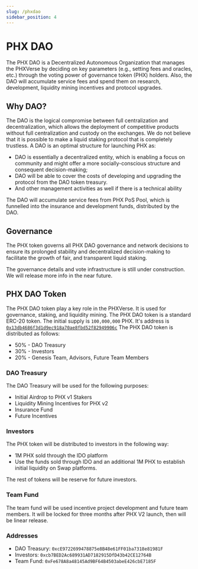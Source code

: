 ```yaml
---
slug: /phxdao
sidebar_position: 4
---
```


# PHX DAO

The PHX DAO is a Decentralized Autonomous Organization that manages the PHXVerse by deciding on key parameters (e.g., setting fees and oracles, etc.) through the voting power of governance token (PHX) holders. Also, the DAO will accumulate service fees and spend them on research, development, liquidity mining incentives and protocol upgrades.

## Why DAO?

The DAO is the logical compromise between full centralization and decentralization, which allows the deployment of competitive products without full centralization and custody on the exchanges. We do not believe that it is possible to make a liquid staking protocol that is completely trustless. A DAO is an optimal structure for launching PHX as:

* DAO is essentially a decentralized entity, which is enabling a focus on community and might offer a more socially-conscious structure and consequent decision-making;
* DAO will be able to cover the costs of developing and upgrading the protocol from the DAO token treasury.
* And other management activities as well if there is a technical ability

The DAO will accumulate service fees from PHX PoS Pool, which is funnelled into the insurance and development funds, distributed by the DAO.

## Governance

The PHX token governs all PHX DAO governance and network decisions to ensure its prolonged stability and decentralized decision-making to facilitate the growth of fair, and transparent liquid staking.

The governance details and vote infrastructure is still under construction. We will release more info in the near future.

## PHX DAO Token

The PHX DAO token play a key role in the PHXVerse. It is used for governance, staking, and liquidity mining. The PHX DAO token is a standard ERC-20 token. The initial supply is `100,000,000` PHX. It's address is [`0x13db4686f3d1d9ec918a70ae8fbd52f82949906c`](https://evm.confluxscan.net/token/0x13db4686f3d1d9ec918a70ae8fbd52f82949906c?tab=transfers) The PHX DAO token is distributed as follows:

* 50% - DAO Treasury
* 30% - Investors
* 20% - Genesis Team, Advisors, Future Team Members

### DAO Treasury

The DAO Treasury will be used for the following purposes:

* Initial Airdrop to PHX v1 Stakers
* Liquidity Mining Incentives for PHX v2
* Insurance Fund
* Future Incentives

### Investors

The PHX token will be distributed to investors in the following way:

* 1M PHX sold through the IDO platform
* Use the funds sold through IDO and an additional 1M PHX to establish initial liquidity on Swap platforms.

The rest of tokens will be reserve for future investors.

### Team Fund

The team fund will be used incentive project development and future team members. It will be locked for three months after PHX V2 launch, then will be linear release.

### Addresses

* DAO Treasury: `0xcE9722699478875e8B48e61FF01ba7318e81981F`
* Investors: `0xcb7BED2Ac689931AD7182915DfD43b42CE12764B`
* Team Fund: `0xFe678A8a48145Ad9BF64B4503abeE426cbE7185F`
